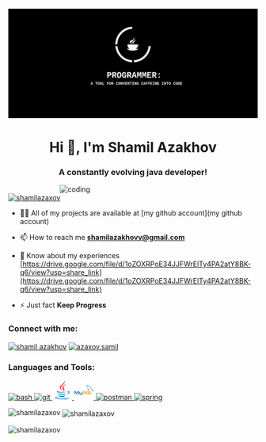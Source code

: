 ![logo](https://github.com/ShamilAzaxov/ShamilAzaxov/blob/main/Untitled%20design%20(1).png)
<h1 align="center">Hi 👋, I'm Shamil Azakhov</h1>
<h3 align="center">A constantly evolving java developer!</h3>

<img align="right" alt="coding" width="400" src="https://camo.githubusercontent.com/c1dcb74cc1c1835b1d716f5051499a2814c683c806b15f04b0eba492863703e9/68747470733a2f2f63646e2e6472696262626c652e636f6d2f75736572732f3733303730332f73637265656e73686f74732f363538313234332f6176656e746f2e676966" >

<p align="left"> <a href="https://github.com/ryo-ma/github-profile-trophy"><img src="https://github-profile-trophy.vercel.app/?username=shamilazaxov" alt="shamilazaxov" /></a> </p>

- 👨‍💻 All of my projects are available at [my github account](my github account)

- 📫 How to reach me **shamilazakhovv@gmail.com**

- 📄 Know about my experiences [https://drive.google.com/file/d/1oZOXRPoE34JJFWrElTy4PA2atY8BK-q6/view?usp=share_link](https://drive.google.com/file/d/1oZOXRPoE34JJFWrElTy4PA2atY8BK-q6/view?usp=share_link)

- ⚡ Just fact **Keep Progress**

<h3 align="left">Connect with me:</h3>
<p align="left">
<a href="https://linkedin.com/in/shamil azakhov" target="blank"><img align="center" src="https://raw.githubusercontent.com/rahuldkjain/github-profile-readme-generator/master/src/images/icons/Social/linked-in-alt.svg" alt="shamil azakhov" height="30" width="40" /></a>
<a href="https://instagram.com/azaxov.samil" target="blank"><img align="center" src="https://raw.githubusercontent.com/rahuldkjain/github-profile-readme-generator/master/src/images/icons/Social/instagram.svg" alt="azaxov.samil" height="30" width="40" /></a>
</p>

<h3 align="left">Languages and Tools:</h3>
<p align="left"> <a href="https://www.gnu.org/software/bash/" target="_blank" rel="noreferrer"> <img src="https://www.vectorlogo.zone/logos/gnu_bash/gnu_bash-icon.svg" alt="bash" width="40" height="40"/> </a> <a href="https://git-scm.com/" target="_blank" rel="noreferrer"> <img src="https://www.vectorlogo.zone/logos/git-scm/git-scm-icon.svg" alt="git" width="40" height="40"/> </a> <a href="https://www.java.com" target="_blank" rel="noreferrer"> <img src="https://raw.githubusercontent.com/devicons/devicon/master/icons/java/java-original.svg" alt="java" width="40" height="40"/> </a> <a href="https://www.mysql.com/" target="_blank" rel="noreferrer"> <img src="https://raw.githubusercontent.com/devicons/devicon/master/icons/mysql/mysql-original-wordmark.svg" alt="mysql" width="40" height="40"/> </a> <a href="https://postman.com" target="_blank" rel="noreferrer"> <img src="https://www.vectorlogo.zone/logos/getpostman/getpostman-icon.svg" alt="postman" width="40" height="40"/> </a> <a href="https://spring.io/" target="_blank" rel="noreferrer"> <img src="https://www.vectorlogo.zone/logos/springio/springio-icon.svg" alt="spring" width="40" height="40"/> </a> </p>

<p><img align="left" src="https://github-readme-stats.vercel.app/api/top-langs?username=shamilazaxov&show_icons=true&locale=en&layout=compact" alt="shamilazaxov" /></p>

<p>&nbsp;<img align="center" src="https://github-readme-stats.vercel.app/api?username=shamilazaxov&show_icons=true&locale=en" alt="shamilazaxov" /></p>

<p><img align="center" src="https://github-readme-streak-stats.herokuapp.com/?user=shamilazaxov&" alt="shamilazaxov" /></p>

